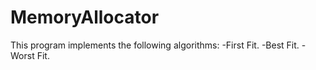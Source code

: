 # MemoryAllocator

This program implements the following algorithms:
-First Fit.
-Best Fit.
-Worst Fit.
